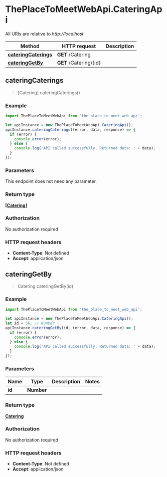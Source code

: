 # ThePlaceToMeetWebApi.CateringApi

All URIs are relative to *http://localhost*

Method | HTTP request | Description
------------- | ------------- | -------------
[**cateringCaterings**](CateringApi.md#cateringCaterings) | **GET** /Catering | 
[**cateringGetBy**](CateringApi.md#cateringGetBy) | **GET** /Catering/{id} | 



## cateringCaterings

> [Catering] cateringCaterings()



### Example

```javascript
import ThePlaceToMeetWebApi from 'the_place_to_meet_web_api';

let apiInstance = new ThePlaceToMeetWebApi.CateringApi();
apiInstance.cateringCaterings((error, data, response) => {
  if (error) {
    console.error(error);
  } else {
    console.log('API called successfully. Returned data: ' + data);
  }
});
```

### Parameters

This endpoint does not need any parameter.

### Return type

[**[Catering]**](Catering.md)

### Authorization

No authorization required

### HTTP request headers

- **Content-Type**: Not defined
- **Accept**: application/json


## cateringGetBy

> Catering cateringGetBy(id)



### Example

```javascript
import ThePlaceToMeetWebApi from 'the_place_to_meet_web_api';

let apiInstance = new ThePlaceToMeetWebApi.CateringApi();
let id = 56; // Number | 
apiInstance.cateringGetBy(id, (error, data, response) => {
  if (error) {
    console.error(error);
  } else {
    console.log('API called successfully. Returned data: ' + data);
  }
});
```

### Parameters


Name | Type | Description  | Notes
------------- | ------------- | ------------- | -------------
 **id** | **Number**|  | 

### Return type

[**Catering**](Catering.md)

### Authorization

No authorization required

### HTTP request headers

- **Content-Type**: Not defined
- **Accept**: application/json

